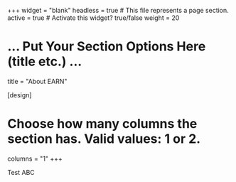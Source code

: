 +++ 
widget = "blank" 
headless = true # This file represents a page section. 
active = true # Activate this widget? true/false 
weight = 20

# ... Put Your Section Options Here (title etc.) ...
title = "About EARN"

[design]
  # Choose how many columns the section has. Valid values: 1 or 2.
  columns = "1"
+++



Test ABC
